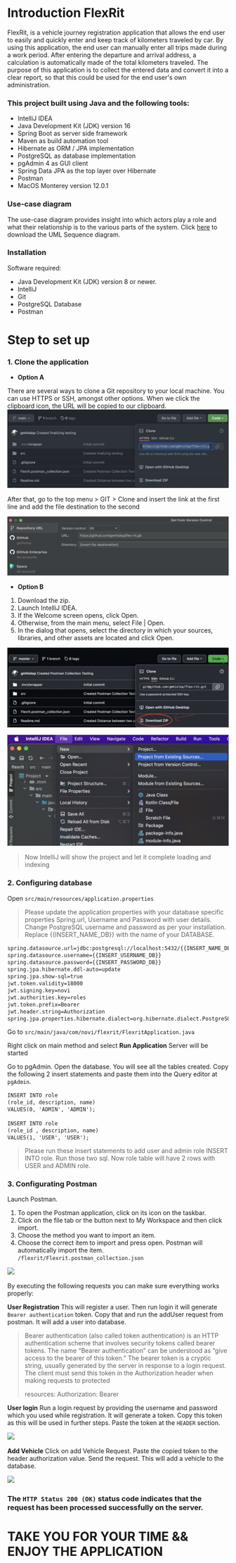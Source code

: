 # Introduction FlexRit

FlexRit, is a vehicle journey registration application that allows the end user to easily and quickly enter and keep track of kilometers traveled by car. By using this application, the end user can manually enter all trips made during a work period. After entering the departure and arrival address, a calculation is automatically made of the total kilometers traveled. The purpose of this application is to collect the entered data and convert it into a clear report, so that this could be used for the end user's own administration.

### This project built using Java and the following tools:

- IntelliJ IDEA
- Java Development Kit (JDK) version 16
- Spring Boot as server side framework
- Maven as build automation tool
- Hibernate as ORM / JPA implementation
- PostgreSQL as database implementation
- pgAdmin 4 as GUI client
- Spring Data JPA as the top layer over Hibernate
- Postman
- MacOS Monterey version 12.0.1


### Use-case diagram
The use-case diagram provides insight into which actors play a role and what their relationship is to the various parts of the system.
Click <a href="https://github.com/gmhislop/flex-rit/blob/31e352a142eb2c2f487f5ac95bf8320c159c9353/Images/sequence%20diagram.vpd-Page-2%20(1).png" target="_top">here</a> to download the UML Sequence diagram.

### Installation
Software required:

- Java Development Kit (JDK) version 8 or newer.
- IntelliJ
- Git
- PostgreSQL Database
- Postman

# Step to set up

### 1. Clone the application


- **Option A**

There are several ways to clone a Git repository to your local machine. You can use HTTPS or SSH, amongst other options. When we click the clipboard icon, the URL will be copied to our clipboard.
![](https://github.com/gmhislop/flex-rit/blob/6c6a4cc4cdb85011405f4b46149ffe9327a18d72/Images/import%20https%20repo.png)

After that, go to the top menu > GIT > Clone and insert the link at the first line and add the file destination to the second

![](https://github.com/gmhislop/flex-rit/blob/6c6a4cc4cdb85011405f4b46149ffe9327a18d72/Images/repo%20link%20.png)

- **Option B**
1. Download the zip.
2. Launch IntelliJ IDEA.
3. If the Welcome screen opens, click Open.
4. Otherwise, from the main menu, select File | Open.
5. In the dialog that opens, select the directory in which your sources, libraries, and other assets are located and click Open.

![](https://github.com/gmhislop/flex-rit/blob/6c6a4cc4cdb85011405f4b46149ffe9327a18d72/Images/import%20file%20github%20zip.png)

![](https://github.com/gmhislop/flex-rit/blob/6c6a4cc4cdb85011405f4b46149ffe9327a18d72/Images/Import%20file%20git%20hub.png)

>Now IntelliJ will show the project and let it complete loading and indexing

### 2. Configuring database

Open ```src/main/resources/application.properties ```

>Please update the application properties with your database specific properties
Spring.url, Username and Password with user details. Change PostgreSQL username and password as per your installation.
Replace {{INSERT_NAME_DB}} with the name of your DATABASE.


```
spring.datasource.url=jdbc:postgresql://localhost:5432/{{INSERT_NAME_DB}}
spring.datasource.username={{INSERT_USERNAME_DB}}
spring.datasource.password={{INSERT_PASSWORD_DB}}
spring.jpa.hibernate.ddl-auto=update
spring.jpa.show-sql=true
jwt.token.validity=18000
jwt.signing.key=novi
jwt.authorities.key=roles
jwt.token.prefix=Bearer
jwt.header.string=Authorization
spring.jpa.properties.hibernate.dialect=org.hibernate.dialect.PostgreSQL81Dialect
```

Go to ```src/main/java/com/novi/flexrit/FlexritApplication.java```

Right click on main method and select **Run Application**
Server will be started

Go to pgAdmin. Open the database. You will see all the tables created.
Copy the following 2 insert statements and paste them into the Query editor at ```pgAdmin```.


```
INSERT INTO role
(role_id, description, name)
VALUES(0, 'ADMIN', 'ADMIN');

INSERT INTO role
(role_id , description, name)
VALUES(1, 'USER', 'USER'); 
```
>Please run these insert statements to add user and admin role
INSERT INTO role. Run those two sql. Now role table will have 2 rows with USER and ADMIN role.

### 3. Configurating Postman


Launch Postman.
1. To open the Postman application, click on its icon on the taskbar.
2. Click on the file tab or the button next to My Workspace and then click import.
3. Choose the method you want to import an item.
4. Choose the correct item to import and press open. Postman will automatically import the item.
   ```/flexrit/Flexrit.postman_collection.json```


![](https://github.com/gmhislop/flex-rit/blob/6c6a4cc4cdb85011405f4b46149ffe9327a18d72/Images/Postman%20import.png)

By executing the following requests you can make sure everything works properly:

**User Registration**
This will register a user. Then run login it will generate ```Bearer authentication``` token. Copy that and run the addUser request from postman. It will add a user into database.
>Bearer authentication (also called token authentication) is an HTTP authentication scheme that involves security tokens called bearer tokens. The name “Bearer authentication” can be understood as “give access to the bearer of this token.” The bearer token is a cryptic string, usually generated by the server in response to a login request. The client must send this token in the Authorization header when making requests to protected <p>resources:
Authorization: Bearer

**User login**
Run a login request by providing the username and password which you used while registration. It will generate a token. Copy this token as this will be used in further steps. Paste the token at the ```HEADER``` section. 
   
![](https://github.com/gmhislop/flex-rit/blob/b12601eb97f7ad939d81ce9aacebd7642b0b2d18/Images/Token%20instructions.png)   

**Add Vehicle**
Click on add Vehicle Request. Paste the copied token to the header authorization value.
Send the request. This will add a vehicle to the database.

![](https://github.com/gmhislop/flex-rit/blob/69d1d39430b87a0cec6820ebe2ae388777a68638/Images/Postman%20request.png)
   
### The ```HTTP Status 200 (OK)``` status code indicates that the request has been processed successfully on the server.
# TAKE YOU FOR YOUR TIME && ENJOY THE APPLICATION
